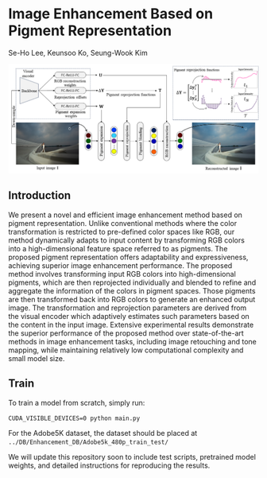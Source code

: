 # Image Enhancement Based on Pigment Representation


Se-Ho Lee, Keunsoo Ko, Seung-Wook Kim

![Example 1](./framework.png)



## Introduction
We present a novel and efficient image enhancement method based on pigment representation. Unlike conventional methods where the color transformation is restricted to pre-defined color spaces like RGB, our method dynamically adapts to input content by transforming RGB colors into a high-dimensional feature space referred to as pigments. The proposed pigment representation offers adaptability and expressiveness, achieving superior image enhancement performance. The proposed method involves transforming input RGB colors into high-dimensional pigments, which are then reprojected individually and blended to refine and aggregate the information of the colors in pigment spaces. Those pigments are then transformed back into RGB colors to generate an enhanced output image. The transformation and reprojection parameters are derived from the visual encoder which adaptively estimates such parameters based on the content in the input image. Extensive experimental results demonstrate the superior performance of the proposed method over state-of-the-art methods in image enhancement tasks, including image retouching and tone mapping, while maintaining relatively low computational complexity and small model size.


## Train
To train a model from scratch, simply run:

```
CUDA_VISIBLE_DEVICES=0 python main.py
```
For the Adobe5K dataset, the dataset should be placed at `../DB/Enhancement_DB/Adobe5k_480p_train_test/`

We will update this repository soon to include test scripts, pretrained model weights, and detailed instructions for reproducing the results.
